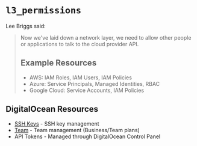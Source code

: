 # `l3_permissions`

Lee Briggs said:

> Now we've laid down a network layer, we need to allow other people or
> applications to talk to the cloud provider API.
>
> ## Example Resources
>
> - AWS: IAM Roles, IAM Users, IAM Policies
> - Azure: Service Principals, Managed Identities, RBAC
> - Google Cloud: Service Accounts, IAM Policies

## DigitalOcean Resources

- [SSH Keys](https://registry.terraform.io/providers/digitalocean/digitalocean/latest/docs/resources/ssh_key) - SSH key management
- [Team](https://registry.terraform.io/providers/digitalocean/digitalocean/latest/docs/resources/team) - Team management (Business/Team plans)
- API Tokens - Managed through DigitalOcean Control Panel
